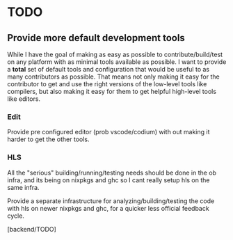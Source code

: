 # TODO

## Provide more default development tools
While I have the goal of making as easy as possible to contribute/build/test on any platform with as minimal tools available as possible. I want to provide a **total** set of default tools and configuration that would be useful to as many contributors as possible. That means not only making it easy for the contributor to get and use the right versions of the low-level tools like compilers, but also making it easy for them to get helpful high-level tools like editors.

### Edit
Provide pre configured editor (prob vscode/codium) with out making it harder to get the other tools.

### HLS
All the "serious" building/running/testing needs should be done in the ob infra, and its being on nixpkgs and ghc so I cant really setup hls on the same infra. 

Provide a separate infrastructure for analyzing/building/testing the code with hls on newer nixpkgs and ghc, for a quicker less official feedback cycle.

[backend/TODO]